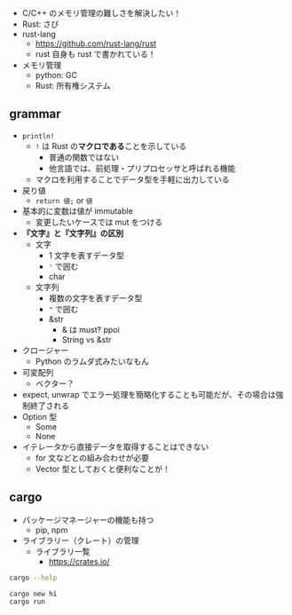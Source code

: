 - C/C++ のメモリ管理の難しさを解決したい！
- Rust: さび
- rust-lang
  - https://github.com/rust-lang/rust
  - rust 自身も rust で書かれている！
- メモリ管理
  - python: GC
  - Rust: 所有権システム

## grammar

- `println!`
  - `!` は Rust の**マクロである**ことを示している
    - 普通の関数ではない
    - 他言語では、前処理・プリプロセッサと呼ばれる機能
  - マクロを利用することでデータ型を手軽に出力している
- 戻り値
  - `return 値;` or `値`
- 基本的に変数は値が immutable
  - 変更したいケースでは mut をつける
- **『文字』と『文字列』の区別**
  - 文字
    - 1 文字を表すデータ型
    - `'` で囲む
    - char
  - 文字列
    - 複数の文字を表すデータ型
    - `"` で囲む
    - &str
      - & は must? ppoi
      - String vs &str
- クロージャー
  - Python のラムダ式みたいなもん
- 可変配列
  - ベクター？
- expect, unwrap でエラー処理を簡略化することも可能だが、その場合は強制終了される
- Option 型
  - Some
  - None
- イテレータから直接データを取得することはできない
  - for 文などとの組み合わせが必要
  - Vector 型としておくと便利なことが！

## cargo

- パッケージマネージャーの機能も持つ
  - pip, npm
- ライブラリー（クレート）の管理
  - ライブラリ一覧
    - https://crates.io/

``` sh
cargo --help

cargo new hi
cargo run
```
